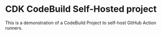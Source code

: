 # CDK CodeBuild Self-Hosted project

This is a demonstration of a CodeBuild Project to self-host GitHub Action runners.